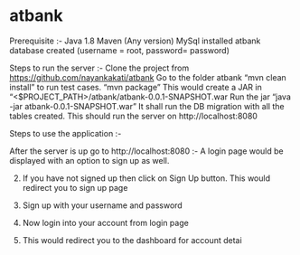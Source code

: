 # atbank

Prerequisite :-
Java 1.8
Maven (Any version)
MySql installed
atbank database created (username = root, password= password)

Steps to run the server :- 
Clone the project from https://github.com/nayankakati/atbank
Go to the folder atbank
“mvn clean install”  to run test cases.
“mvn package”
This would create a JAR in “<$PROJECT_PATH>/atbank/atbank-0.0.1-SNAPSHOT.war
Run the jar “java -jar atbank-0.0.1-SNAPSHOT.war”
It shall run the DB migration with all the tables created.
This should run the server on http://localhost:8080

Steps to use the application :-

After the server is up go to http://localhost:8080 :-
	A login page would be displayed with an option to sign up as well.
 	
2)   If you have not signed up then click on Sign Up  button. This would redirect you to sign up page
3) Sign up with your username and password

4) Now login into your account from login page

5) This would redirect you to the dashboard for account detai


  
